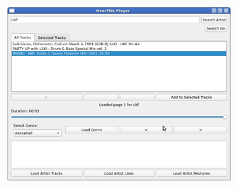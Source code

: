 <img width="964" alt="diseqc" src="https://github.com/stpf99/Py_HearThisAt_Player/blob/391a03698a9c35b7c467fbf3d39aa8dd0cbe6fca/v3.png">
